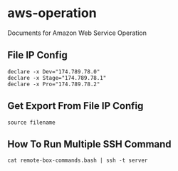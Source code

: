 # aws-operation
Documents for Amazon Web Service Operation
## File IP Config
```
declare -x Dev="174.789.78.0"
declare -x Stage="174.789.78.1"
declare -x Pro="174.789.78.2"
```
## Get Export From File IP Config
```
source filename
```
## How To Run Multiple SSH Command
```
cat remote-box-commands.bash | ssh -t server
```
